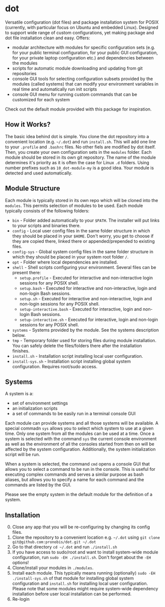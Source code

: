 # dot

Versatile configuration (dot files) and package installation system for POSIX (currently, with particular focus on Ubuntu and embedded Linux). Designed to support wide range of custom configurations, yet making package and dot file installation clean and easy. Offers:
* modular architecture with modules for specific configuration sets (e.g. for your public terminal configuration, for your public GUI configuration, for your private laptop configuration etc.) and dependencies between the modules
* scripts for automatic module downloading and updating from git repositories
* console GUI tools for selecting configuration subsets provided by the modules (called systems) that can modify your environment variables in real time and automatically run init scripts
* console GUI menu for running custom commands that can be customized for each system

Check out the default module provided with this package for inspiration.



## How it Works?

The basic idea behind dot is simple. You clone the dot repository into a convenient location (e.g. `~/.dot`) and run `install.sh`. This will add one line to your `.profile` and `.bashrc` files. No other fiels are modified by dot itself. Then, you create your own configuration sets in the `modules` folder. Each module should be stored in its own git repository. The name of the module determines it's priority as it is often the case for Linux `.d` folders. Using number prefixes such as `10_dot-module-my` is a good idea. Your module is detected and used automatically.


## Module Structure

Each module is typically stored in its own repo which will be cloned into the `modules`. This permits selection of modules to be used. Each module typically consists of the following folders:
* `bin` - Folder added automatically to your `$PATH`. The installer will put links to your scripts and binaries there.
* `config` - Local user config files in the same folder structure in which they should be placed in your `$HOME`. Don't worry, you get to choose if they are copied there, linked there or appended/prepended to existing files.
* `config-sys` - Global system config files in the same folder structure in which they should be placed in your system root folder `/`.
* `opt` - Folder where local dependencies are installed.
* `shell` - Shell scripts configuring your environment. Several files can be present there:
    * `setup.profile` - Executed for interactive and non-interactive login sessions for any POSIX shell.
    * `setup.bash` - Executed for interactive and non-interactive, login and non-login Bash sessions.
    * `setup.sh` - Executed for interactive and non-interactive, login and non-login sessions for any POSIX shell.
    * `setup-interactive.bash` - Executed for interactive, login and non-login Bash sessions.
    * `setup-interactive.sh` - Executed for interactive, login and non-login sessions for any POSIX shell.
* `systems` - Systems provided by the module. See the systems description below.
* `tmp` - Temporary folder used for storing files during module installation. You can safely delete the files/folders there after the installation finishes.
* `install.sh` - Installation script installing local user configuration.
* `install-sys.sh` - Installation script installing global system configuration. Requires root/sudo access.

## Systems

A system is a:
* set of environment settings
* an initialization scripts
* a set of commands to be easily run in a terminal console GUI

Each module can provide systems and all those systems will be available. A special commadn `sys` allows you to select which system to use at a given time. Only one system from all the modules can be used at a time. Once a system is selected with the command `sys` the current console environment as well as the environment of all the consoles started from then on will be affected by the system configuration. Additionally, the system initialization script will be run.

When a system is selected, the command `cmd` opens a console GUI that allows you to select a command to be run in the console. This is useful for executing complex commands and serves a similar purpose as bash aliases, but allows you to specify a name for each command and the commands are listed by the GUI.

Please see the empty system in the default module for the definition of a system.

## Installation

0. Close any app that you will be re-configuring by changing its config files.
1. Clone the repository to a convenient location e.g. `~/.dot` using `git clone git@github.com:pronobis/dot.git ~/.dot`
2. Go to that directory `cd ~/.dot` and run `./install.sh`
3. If you have access to sudo/root and want to install system-wide module configuration, run `sudo -EH ./install.sh`. Don't forget about the `-EH` options!
4. Clone/install your modules in `./modules`. 
5. Install each module. This typically means running (optionally) `sudo -EH ./install-sys.sh` of that module for installing global system configuration and `install.sh` for installing local user configuration. Please note that some modules might require system-wide dependency installation before user local installation can be performed.
6. Re-login

